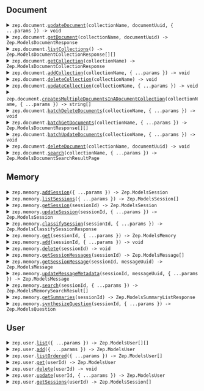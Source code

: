 
## Document


<details><summary> <code>zep.document.<a href="./src/api/resources/document/client/Client.ts">updateDocument</a>(collectionName, documentUuid, { ...params }) -> void</code> </summary>

<dl>

<dd>

#### 🔌 Usage

<dl>

<dd>

<dl>

<dd>

```ts
await zep.document.updateDocument("collectionName", "documentUUID");
```

</dd>

</dl>

</dd>

</dl>

#### ⚙️ Parameters

<dl>

<dd>

<dl>

<dd>


**collectionName: `string`** — Name of the Document Collection


</dd>

</dl>

<dl>

<dd>


**documentUuid: `string`** — UUID of the Document to be updated


</dd>

</dl>

<dl>

<dd>


**request: `Zep.ModelsUpdateDocumentRequest`** 


</dd>

</dl>

<dl>

<dd>


**requestOptions: `Document.RequestOptions`** 


</dd>

</dl>

</dd>

</dl>



</dd>

</dl>
</details>


<details><summary> <code>zep.document.<a href="./src/api/resources/document/client/Client.ts">getDocument</a>(collectionName, documentUuid) -> Zep.ModelsDocumentResponse</code> </summary>

<dl>

<dd>

#### 📝 Description

<dl>

<dd>

<dl>

<dd>

Returns specified Document from a DocumentCollection.

</dd>

</dl>

</dd>

</dl>

#### 🔌 Usage

<dl>

<dd>

<dl>

<dd>

```ts
await zep.document.getDocument("collectionName", "documentUUID");
```

</dd>

</dl>

</dd>

</dl>

#### ⚙️ Parameters

<dl>

<dd>

<dl>

<dd>


**collectionName: `string`** — Name of the Document Collection


</dd>

</dl>

<dl>

<dd>


**documentUuid: `string`** — UUID of the Document to be updated


</dd>

</dl>

<dl>

<dd>


**requestOptions: `Document.RequestOptions`** 


</dd>

</dl>

</dd>

</dl>



</dd>

</dl>
</details>


<details><summary> <code>zep.document.<a href="./src/api/resources/document/client/Client.ts">listCollections</a>() -> Zep.ModelsDocumentCollectionResponse[][]</code> </summary>

<dl>

<dd>

#### 📝 Description

<dl>

<dd>

<dl>

<dd>

Returns a list of all DocumentCollections.

</dd>

</dl>

</dd>

</dl>

#### 🔌 Usage

<dl>

<dd>

<dl>

<dd>

```ts
await zep.document.listCollections();
```

</dd>

</dl>

</dd>

</dl>

#### ⚙️ Parameters

<dl>

<dd>

<dl>

<dd>


**requestOptions: `Document.RequestOptions`** 


</dd>

</dl>

</dd>

</dl>



</dd>

</dl>
</details>


<details><summary> <code>zep.document.<a href="./src/api/resources/document/client/Client.ts">getCollection</a>(collectionName) -> Zep.ModelsDocumentCollectionResponse</code> </summary>

<dl>

<dd>

#### 📝 Description

<dl>

<dd>

<dl>

<dd>

Returns a DocumentCollection if it exists.

</dd>

</dl>

</dd>

</dl>

#### 🔌 Usage

<dl>

<dd>

<dl>

<dd>

```ts
await zep.document.getCollection("collectionName");
```

</dd>

</dl>

</dd>

</dl>

#### ⚙️ Parameters

<dl>

<dd>

<dl>

<dd>


**collectionName: `string`** — Name of the Document Collection


</dd>

</dl>

<dl>

<dd>


**requestOptions: `Document.RequestOptions`** 


</dd>

</dl>

</dd>

</dl>



</dd>

</dl>
</details>


<details><summary> <code>zep.document.<a href="./src/api/resources/document/client/Client.ts">addCollection</a>(collectionName, { ...params }) -> void</code> </summary>

<dl>

<dd>

#### 📝 Description

<dl>

<dd>

<dl>

<dd>

If a collection with the same name already exists, an error will be returned.

</dd>

</dl>

</dd>

</dl>

#### 🔌 Usage

<dl>

<dd>

<dl>

<dd>

```ts
await zep.document.addCollection("collectionName", {
    name: "name"
});
```

</dd>

</dl>

</dd>

</dl>

#### ⚙️ Parameters

<dl>

<dd>

<dl>

<dd>


**collectionName: `string`** — Name of the Document Collection


</dd>

</dl>

<dl>

<dd>


**request: `Zep.ModelsCreateDocumentCollectionRequest`** 


</dd>

</dl>

<dl>

<dd>


**requestOptions: `Document.RequestOptions`** 


</dd>

</dl>

</dd>

</dl>



</dd>

</dl>
</details>


<details><summary> <code>zep.document.<a href="./src/api/resources/document/client/Client.ts">deleteCollection</a>(collectionName) -> void</code> </summary>

<dl>

<dd>

#### 📝 Description

<dl>

<dd>

<dl>

<dd>

If a collection with the same name already exists, it will be overwritten.

</dd>

</dl>

</dd>

</dl>

#### 🔌 Usage

<dl>

<dd>

<dl>

<dd>

```ts
await zep.document.deleteCollection("collectionName");
```

</dd>

</dl>

</dd>

</dl>

#### ⚙️ Parameters

<dl>

<dd>

<dl>

<dd>


**collectionName: `string`** — Name of the Document Collection


</dd>

</dl>

<dl>

<dd>


**requestOptions: `Document.RequestOptions`** 


</dd>

</dl>

</dd>

</dl>



</dd>

</dl>
</details>


<details><summary> <code>zep.document.<a href="./src/api/resources/document/client/Client.ts">updateCollection</a>(collectionName, { ...params }) -> void</code> </summary>

<dl>

<dd>

#### 🔌 Usage

<dl>

<dd>

<dl>

<dd>

```ts
await zep.document.updateCollection("collectionName");
```

</dd>

</dl>

</dd>

</dl>

#### ⚙️ Parameters

<dl>

<dd>

<dl>

<dd>


**collectionName: `string`** — Name of the Document Collection


</dd>

</dl>

<dl>

<dd>


**request: `Zep.ModelsUpdateDocumentCollectionRequest`** 


</dd>

</dl>

<dl>

<dd>


**requestOptions: `Document.RequestOptions`** 


</dd>

</dl>

</dd>

</dl>



</dd>

</dl>
</details>


<details><summary> <code>zep.document.<a href="./src/api/resources/document/client/Client.ts">createsMultipleDocumentsInADocumentCollection</a>(collectionName, { ...params }) -> string[]</code> </summary>

<dl>

<dd>

#### 📝 Description

<dl>

<dd>

<dl>

<dd>

Creates Documents in a specified DocumentCollection and returns their UUIDs.

</dd>

</dl>

</dd>

</dl>

#### 🔌 Usage

<dl>

<dd>

<dl>

<dd>

```ts
await zep.document.createsMultipleDocumentsInADocumentCollection("collectionName", [{}]);
```

</dd>

</dl>

</dd>

</dl>

#### ⚙️ Parameters

<dl>

<dd>

<dl>

<dd>


**collectionName: `string`** — Name of the Document Collection


</dd>

</dl>

<dl>

<dd>


**request: `Zep.ModelsCreateDocumentRequest[]`** 


</dd>

</dl>

<dl>

<dd>


**requestOptions: `Document.RequestOptions`** 


</dd>

</dl>

</dd>

</dl>



</dd>

</dl>
</details>


<details><summary> <code>zep.document.<a href="./src/api/resources/document/client/Client.ts">batchDeleteDocuments</a>(collectionName, { ...params }) -> void</code> </summary>

<dl>

<dd>

#### 📝 Description

<dl>

<dd>

<dl>

<dd>

Deletes specified Documents from a DocumentCollection.

</dd>

</dl>

</dd>

</dl>

#### 🔌 Usage

<dl>

<dd>

<dl>

<dd>

```ts
await zep.document.batchDeleteDocuments("collectionName", ["string"]);
```

</dd>

</dl>

</dd>

</dl>

#### ⚙️ Parameters

<dl>

<dd>

<dl>

<dd>


**collectionName: `string`** — Name of the Document Collection


</dd>

</dl>

<dl>

<dd>


**request: `string[]`** 


</dd>

</dl>

<dl>

<dd>


**requestOptions: `Document.RequestOptions`** 


</dd>

</dl>

</dd>

</dl>



</dd>

</dl>
</details>


<details><summary> <code>zep.document.<a href="./src/api/resources/document/client/Client.ts">batchGetDocuments</a>(collectionName, { ...params }) -> Zep.ModelsDocumentResponse[][]</code> </summary>

<dl>

<dd>

#### 📝 Description

<dl>

<dd>

<dl>

<dd>

Returns Documents from a DocumentCollection specified by UUID or ID.

</dd>

</dl>

</dd>

</dl>

#### 🔌 Usage

<dl>

<dd>

<dl>

<dd>

```ts
await zep.document.batchGetDocuments("collectionName");
```

</dd>

</dl>

</dd>

</dl>

#### ⚙️ Parameters

<dl>

<dd>

<dl>

<dd>


**collectionName: `string`** — Name of the Document Collection


</dd>

</dl>

<dl>

<dd>


**request: `Zep.ModelsGetDocumentListRequest`** 


</dd>

</dl>

<dl>

<dd>


**requestOptions: `Document.RequestOptions`** 


</dd>

</dl>

</dd>

</dl>



</dd>

</dl>
</details>


<details><summary> <code>zep.document.<a href="./src/api/resources/document/client/Client.ts">batchUpdateDocuments</a>(collectionName, { ...params }) -> void</code> </summary>

<dl>

<dd>

#### 📝 Description

<dl>

<dd>

<dl>

<dd>

Updates Documents in a specified DocumentCollection.

</dd>

</dl>

</dd>

</dl>

#### 🔌 Usage

<dl>

<dd>

<dl>

<dd>

```ts
await zep.document.batchUpdateDocuments("collectionName", [{
        uuid: "uuid"
    }]);
```

</dd>

</dl>

</dd>

</dl>

#### ⚙️ Parameters

<dl>

<dd>

<dl>

<dd>


**collectionName: `string`** — Name of the Document Collection


</dd>

</dl>

<dl>

<dd>


**request: `Zep.ModelsUpdateDocumentListRequest[]`** 


</dd>

</dl>

<dl>

<dd>


**requestOptions: `Document.RequestOptions`** 


</dd>

</dl>

</dd>

</dl>



</dd>

</dl>
</details>


<details><summary> <code>zep.document.<a href="./src/api/resources/document/client/Client.ts">deleteDocument</a>(collectionName, documentUuid) -> void</code> </summary>

<dl>

<dd>

#### 📝 Description

<dl>

<dd>

<dl>

<dd>

Delete specified Document from a DocumentCollection.

</dd>

</dl>

</dd>

</dl>

#### 🔌 Usage

<dl>

<dd>

<dl>

<dd>

```ts
await zep.document.deleteDocument("collectionName", "documentUUID");
```

</dd>

</dl>

</dd>

</dl>

#### ⚙️ Parameters

<dl>

<dd>

<dl>

<dd>


**collectionName: `string`** — Name of the Document Collection


</dd>

</dl>

<dl>

<dd>


**documentUuid: `string`** — UUID of the Document to be deleted


</dd>

</dl>

<dl>

<dd>


**requestOptions: `Document.RequestOptions`** 


</dd>

</dl>

</dd>

</dl>



</dd>

</dl>
</details>


<details><summary> <code>zep.document.<a href="./src/api/resources/document/client/Client.ts">search</a>(collectionName, { ...params }) -> Zep.ModelsDocumentSearchResultPage</code> </summary>

<dl>

<dd>

#### 📝 Description

<dl>

<dd>

<dl>

<dd>

Searches Documents in a DocumentCollection based on provided search criteria.

</dd>

</dl>

</dd>

</dl>

#### 🔌 Usage

<dl>

<dd>

<dl>

<dd>

```ts
await zep.document.search("collectionName");
```

</dd>

</dl>

</dd>

</dl>

#### ⚙️ Parameters

<dl>

<dd>

<dl>

<dd>


**collectionName: `string`** — Name of the Document Collection


</dd>

</dl>

<dl>

<dd>


**request: `Zep.ModelsDocumentSearchPayload`** 


</dd>

</dl>

<dl>

<dd>


**requestOptions: `Document.RequestOptions`** 


</dd>

</dl>

</dd>

</dl>



</dd>

</dl>
</details>




## Memory


<details><summary> <code>zep.memory.<a href="./src/api/resources/memory/client/Client.ts">addSession</a>({ ...params }) -> Zep.ModelsSession</code> </summary>

<dl>

<dd>

#### 📝 Description

<dl>

<dd>

<dl>

<dd>

add session by id

</dd>

</dl>

</dd>

</dl>

#### 🔌 Usage

<dl>

<dd>

<dl>

<dd>

```ts
await zep.memory.addSession({
    sessionId: "session_id"
});
```

</dd>

</dl>

</dd>

</dl>

#### ⚙️ Parameters

<dl>

<dd>

<dl>

<dd>


**request: `Zep.ModelsCreateSessionRequest`** 


</dd>

</dl>

<dl>

<dd>


**requestOptions: `Memory.RequestOptions`** 


</dd>

</dl>

</dd>

</dl>



</dd>

</dl>
</details>


<details><summary> <code>zep.memory.<a href="./src/api/resources/memory/client/Client.ts">listSessions</a>({ ...params }) -> Zep.ModelsSession[]</code> </summary>

<dl>

<dd>

#### 📝 Description

<dl>

<dd>

<dl>

<dd>

Get all sessions with optional page number, page size, order by field and order direction for pagination.

</dd>

</dl>

</dd>

</dl>

#### 🔌 Usage

<dl>

<dd>

<dl>

<dd>

```ts
await zep.memory.listSessions();
```

</dd>

</dl>

</dd>

</dl>

#### ⚙️ Parameters

<dl>

<dd>

<dl>

<dd>


**request: `Zep.MemoryListSessionsRequest`** 


</dd>

</dl>

<dl>

<dd>


**requestOptions: `Memory.RequestOptions`** 


</dd>

</dl>

</dd>

</dl>



</dd>

</dl>
</details>


<details><summary> <code>zep.memory.<a href="./src/api/resources/memory/client/Client.ts">getSession</a>(sessionId) -> Zep.ModelsSession</code> </summary>

<dl>

<dd>

#### 📝 Description

<dl>

<dd>

<dl>

<dd>

get session by id

</dd>

</dl>

</dd>

</dl>

#### 🔌 Usage

<dl>

<dd>

<dl>

<dd>

```ts
await zep.memory.getSession("sessionId");
```

</dd>

</dl>

</dd>

</dl>

#### ⚙️ Parameters

<dl>

<dd>

<dl>

<dd>


**sessionId: `string`** — Session ID


</dd>

</dl>

<dl>

<dd>


**requestOptions: `Memory.RequestOptions`** 


</dd>

</dl>

</dd>

</dl>



</dd>

</dl>
</details>


<details><summary> <code>zep.memory.<a href="./src/api/resources/memory/client/Client.ts">updateSession</a>(sessionId, { ...params }) -> Zep.ModelsSession</code> </summary>

<dl>

<dd>

#### 📝 Description

<dl>

<dd>

<dl>

<dd>

add session by id

</dd>

</dl>

</dd>

</dl>

#### 🔌 Usage

<dl>

<dd>

<dl>

<dd>

```ts
await zep.memory.updateSession("sessionId", {
    metadata: {}
});
```

</dd>

</dl>

</dd>

</dl>

#### ⚙️ Parameters

<dl>

<dd>

<dl>

<dd>


**sessionId: `string`** — Session ID


</dd>

</dl>

<dl>

<dd>


**request: `Zep.ModelsUpdateSessionRequest`** 


</dd>

</dl>

<dl>

<dd>


**requestOptions: `Memory.RequestOptions`** 


</dd>

</dl>

</dd>

</dl>



</dd>

</dl>
</details>


<details><summary> <code>zep.memory.<a href="./src/api/resources/memory/client/Client.ts">classifySession</a>(sessionId, { ...params }) -> Zep.ModelsClassifySessionResponse</code> </summary>

<dl>

<dd>

#### 📝 Description

<dl>

<dd>

<dl>

<dd>

classify a session by session id

</dd>

</dl>

</dd>

</dl>

#### 🔌 Usage

<dl>

<dd>

<dl>

<dd>

```ts
await zep.memory.classifySession("sessionId", {
    classes: ["classes"],
    name: "name"
});
```

</dd>

</dl>

</dd>

</dl>

#### ⚙️ Parameters

<dl>

<dd>

<dl>

<dd>


**sessionId: `string`** — Session ID


</dd>

</dl>

<dl>

<dd>


**request: `Zep.ModelsClassifySessionRequest`** 


</dd>

</dl>

<dl>

<dd>


**requestOptions: `Memory.RequestOptions`** 


</dd>

</dl>

</dd>

</dl>



</dd>

</dl>
</details>


<details><summary> <code>zep.memory.<a href="./src/api/resources/memory/client/Client.ts">get</a>(sessionId, { ...params }) -> Zep.ModelsMemory</code> </summary>

<dl>

<dd>

#### 📝 Description

<dl>

<dd>

<dl>

<dd>

get memory by session id

</dd>

</dl>

</dd>

</dl>

#### 🔌 Usage

<dl>

<dd>

<dl>

<dd>

```ts
await zep.memory.get("sessionId");
```

</dd>

</dl>

</dd>

</dl>

#### ⚙️ Parameters

<dl>

<dd>

<dl>

<dd>


**sessionId: `string`** — Session ID


</dd>

</dl>

<dl>

<dd>


**request: `Zep.MemoryGetRequest`** 


</dd>

</dl>

<dl>

<dd>


**requestOptions: `Memory.RequestOptions`** 


</dd>

</dl>

</dd>

</dl>



</dd>

</dl>
</details>


<details><summary> <code>zep.memory.<a href="./src/api/resources/memory/client/Client.ts">add</a>(sessionId, { ...params }) -> void</code> </summary>

<dl>

<dd>

#### 📝 Description

<dl>

<dd>

<dl>

<dd>

add memory messages by session id

</dd>

</dl>

</dd>

</dl>

#### 🔌 Usage

<dl>

<dd>

<dl>

<dd>

```ts
await zep.memory.add("sessionId", {});
```

</dd>

</dl>

</dd>

</dl>

#### ⚙️ Parameters

<dl>

<dd>

<dl>

<dd>


**sessionId: `string`** — Session ID


</dd>

</dl>

<dl>

<dd>


**request: `Zep.ModelsMemory`** 


</dd>

</dl>

<dl>

<dd>


**requestOptions: `Memory.RequestOptions`** 


</dd>

</dl>

</dd>

</dl>



</dd>

</dl>
</details>


<details><summary> <code>zep.memory.<a href="./src/api/resources/memory/client/Client.ts">delete</a>(sessionId) -> void</code> </summary>

<dl>

<dd>

#### 📝 Description

<dl>

<dd>

<dl>

<dd>

delete memory messages by session id

</dd>

</dl>

</dd>

</dl>

#### 🔌 Usage

<dl>

<dd>

<dl>

<dd>

```ts
await zep.memory.delete("sessionId");
```

</dd>

</dl>

</dd>

</dl>

#### ⚙️ Parameters

<dl>

<dd>

<dl>

<dd>


**sessionId: `string`** — Session ID


</dd>

</dl>

<dl>

<dd>


**requestOptions: `Memory.RequestOptions`** 


</dd>

</dl>

</dd>

</dl>



</dd>

</dl>
</details>


<details><summary> <code>zep.memory.<a href="./src/api/resources/memory/client/Client.ts">getSessionMessages</a>(sessionId) -> Zep.ModelsMessage[]</code> </summary>

<dl>

<dd>

#### 📝 Description

<dl>

<dd>

<dl>

<dd>

get messages by session id

</dd>

</dl>

</dd>

</dl>

#### 🔌 Usage

<dl>

<dd>

<dl>

<dd>

```ts
await zep.memory.getSessionMessages("sessionId");
```

</dd>

</dl>

</dd>

</dl>

#### ⚙️ Parameters

<dl>

<dd>

<dl>

<dd>


**sessionId: `string`** — Session ID


</dd>

</dl>

<dl>

<dd>


**requestOptions: `Memory.RequestOptions`** 


</dd>

</dl>

</dd>

</dl>



</dd>

</dl>
</details>


<details><summary> <code>zep.memory.<a href="./src/api/resources/memory/client/Client.ts">getSessionMessage</a>(sessionId, messageUuid) -> Zep.ModelsMessage</code> </summary>

<dl>

<dd>

#### 📝 Description

<dl>

<dd>

<dl>

<dd>

get message by session id and message id

</dd>

</dl>

</dd>

</dl>

#### 🔌 Usage

<dl>

<dd>

<dl>

<dd>

```ts
await zep.memory.getSessionMessage("sessionId", "messageUUID");
```

</dd>

</dl>

</dd>

</dl>

#### ⚙️ Parameters

<dl>

<dd>

<dl>

<dd>


**sessionId: `string`** — Session ID


</dd>

</dl>

<dl>

<dd>


**messageUuid: `string`** — Message UUID


</dd>

</dl>

<dl>

<dd>


**requestOptions: `Memory.RequestOptions`** 


</dd>

</dl>

</dd>

</dl>



</dd>

</dl>
</details>


<details><summary> <code>zep.memory.<a href="./src/api/resources/memory/client/Client.ts">updateMessageMetadata</a>(sessionId, messageUuid, { ...params }) -> Zep.ModelsMessage</code> </summary>

<dl>

<dd>

#### 📝 Description

<dl>

<dd>

<dl>

<dd>

update message metadata by session id and message id

</dd>

</dl>

</dd>

</dl>

#### 🔌 Usage

<dl>

<dd>

<dl>

<dd>

```ts
await zep.memory.updateMessageMetadata("sessionId", "messageUUID", {
    metadata: {}
});
```

</dd>

</dl>

</dd>

</dl>

#### ⚙️ Parameters

<dl>

<dd>

<dl>

<dd>


**sessionId: `string`** — Session ID


</dd>

</dl>

<dl>

<dd>


**messageUuid: `string`** — Message UUID


</dd>

</dl>

<dl>

<dd>


**request: `Zep.ModelsMessageMetadataUpdate`** 


</dd>

</dl>

<dl>

<dd>


**requestOptions: `Memory.RequestOptions`** 


</dd>

</dl>

</dd>

</dl>



</dd>

</dl>
</details>


<details><summary> <code>zep.memory.<a href="./src/api/resources/memory/client/Client.ts">search</a>(sessionId, { ...params }) -> Zep.ModelsMemorySearchResult[]</code> </summary>

<dl>

<dd>

#### 📝 Description

<dl>

<dd>

<dl>

<dd>

search memory messages by session id and query

</dd>

</dl>

</dd>

</dl>

#### 🔌 Usage

<dl>

<dd>

<dl>

<dd>

```ts
await zep.memory.search("sessionId");
```

</dd>

</dl>

</dd>

</dl>

#### ⚙️ Parameters

<dl>

<dd>

<dl>

<dd>


**sessionId: `string`** — Session ID


</dd>

</dl>

<dl>

<dd>


**request: `Zep.ModelsMemorySearchPayload`** 


</dd>

</dl>

<dl>

<dd>


**requestOptions: `Memory.RequestOptions`** 


</dd>

</dl>

</dd>

</dl>



</dd>

</dl>
</details>


<details><summary> <code>zep.memory.<a href="./src/api/resources/memory/client/Client.ts">getSummaries</a>(sessionId) -> Zep.ModelsSummaryListResponse</code> </summary>

<dl>

<dd>

#### 📝 Description

<dl>

<dd>

<dl>

<dd>

Get session summaries by ID

</dd>

</dl>

</dd>

</dl>

#### 🔌 Usage

<dl>

<dd>

<dl>

<dd>

```ts
await zep.memory.getSummaries("sessionId");
```

</dd>

</dl>

</dd>

</dl>

#### ⚙️ Parameters

<dl>

<dd>

<dl>

<dd>


**sessionId: `string`** — Session ID


</dd>

</dl>

<dl>

<dd>


**requestOptions: `Memory.RequestOptions`** 


</dd>

</dl>

</dd>

</dl>



</dd>

</dl>
</details>


<details><summary> <code>zep.memory.<a href="./src/api/resources/memory/client/Client.ts">synthesizeQuestion</a>(sessionId, { ...params }) -> Zep.ModelsQuestion</code> </summary>

<dl>

<dd>

#### 📝 Description

<dl>

<dd>

<dl>

<dd>

synthesize a question by session id

</dd>

</dl>

</dd>

</dl>

#### 🔌 Usage

<dl>

<dd>

<dl>

<dd>

```ts
await zep.memory.synthesizeQuestion("sessionId");
```

</dd>

</dl>

</dd>

</dl>

#### ⚙️ Parameters

<dl>

<dd>

<dl>

<dd>


**sessionId: `string`** — Session ID


</dd>

</dl>

<dl>

<dd>


**request: `Zep.MemorySynthesizeQuestionRequest`** 


</dd>

</dl>

<dl>

<dd>


**requestOptions: `Memory.RequestOptions`** 


</dd>

</dl>

</dd>

</dl>



</dd>

</dl>
</details>




## User


<details><summary> <code>zep.user.<a href="./src/api/resources/user/client/Client.ts">list</a>({ ...params }) -> Zep.ModelsUser[][]</code> </summary>

<dl>

<dd>

#### 📝 Description

<dl>

<dd>

<dl>

<dd>

list all users

</dd>

</dl>

</dd>

</dl>

#### 🔌 Usage

<dl>

<dd>

<dl>

<dd>

```ts
await zep.user.list();
```

</dd>

</dl>

</dd>

</dl>

#### ⚙️ Parameters

<dl>

<dd>

<dl>

<dd>


**request: `Zep.UserListRequest`** 


</dd>

</dl>

<dl>

<dd>


**requestOptions: `User.RequestOptions`** 


</dd>

</dl>

</dd>

</dl>



</dd>

</dl>
</details>


<details><summary> <code>zep.user.<a href="./src/api/resources/user/client/Client.ts">add</a>({ ...params }) -> Zep.ModelsUser</code> </summary>

<dl>

<dd>

#### 📝 Description

<dl>

<dd>

<dl>

<dd>

add user by id

</dd>

</dl>

</dd>

</dl>

#### 🔌 Usage

<dl>

<dd>

<dl>

<dd>

```ts
await zep.user.add();
```

</dd>

</dl>

</dd>

</dl>

#### ⚙️ Parameters

<dl>

<dd>

<dl>

<dd>


**request: `Zep.ModelsCreateUserRequest`** 


</dd>

</dl>

<dl>

<dd>


**requestOptions: `User.RequestOptions`** 


</dd>

</dl>

</dd>

</dl>



</dd>

</dl>
</details>


<details><summary> <code>zep.user.<a href="./src/api/resources/user/client/Client.ts">listOrdered</a>({ ...params }) -> Zep.ModelsUser[]</code> </summary>

<dl>

<dd>

#### 📝 Description

<dl>

<dd>

<dl>

<dd>

List all users with pagination.

</dd>

</dl>

</dd>

</dl>

#### 🔌 Usage

<dl>

<dd>

<dl>

<dd>

```ts
await zep.user.listOrdered();
```

</dd>

</dl>

</dd>

</dl>

#### ⚙️ Parameters

<dl>

<dd>

<dl>

<dd>


**request: `Zep.UserListOrderedRequest`** 


</dd>

</dl>

<dl>

<dd>


**requestOptions: `User.RequestOptions`** 


</dd>

</dl>

</dd>

</dl>



</dd>

</dl>
</details>


<details><summary> <code>zep.user.<a href="./src/api/resources/user/client/Client.ts">get</a>(userId) -> Zep.ModelsUser</code> </summary>

<dl>

<dd>

#### 📝 Description

<dl>

<dd>

<dl>

<dd>

get user by id

</dd>

</dl>

</dd>

</dl>

#### 🔌 Usage

<dl>

<dd>

<dl>

<dd>

```ts
await zep.user.get("userId");
```

</dd>

</dl>

</dd>

</dl>

#### ⚙️ Parameters

<dl>

<dd>

<dl>

<dd>


**userId: `string`** — User ID


</dd>

</dl>

<dl>

<dd>


**requestOptions: `User.RequestOptions`** 


</dd>

</dl>

</dd>

</dl>



</dd>

</dl>
</details>


<details><summary> <code>zep.user.<a href="./src/api/resources/user/client/Client.ts">delete</a>(userId) -> void</code> </summary>

<dl>

<dd>

#### 📝 Description

<dl>

<dd>

<dl>

<dd>

delete user by id

</dd>

</dl>

</dd>

</dl>

#### 🔌 Usage

<dl>

<dd>

<dl>

<dd>

```ts
await zep.user.delete("userId");
```

</dd>

</dl>

</dd>

</dl>

#### ⚙️ Parameters

<dl>

<dd>

<dl>

<dd>


**userId: `string`** — User ID


</dd>

</dl>

<dl>

<dd>


**requestOptions: `User.RequestOptions`** 


</dd>

</dl>

</dd>

</dl>



</dd>

</dl>
</details>


<details><summary> <code>zep.user.<a href="./src/api/resources/user/client/Client.ts">update</a>(userId, { ...params }) -> Zep.ModelsUser</code> </summary>

<dl>

<dd>

#### 📝 Description

<dl>

<dd>

<dl>

<dd>

update user by id

</dd>

</dl>

</dd>

</dl>

#### 🔌 Usage

<dl>

<dd>

<dl>

<dd>

```ts
await zep.user.update("userId");
```

</dd>

</dl>

</dd>

</dl>

#### ⚙️ Parameters

<dl>

<dd>

<dl>

<dd>


**userId: `string`** — User ID


</dd>

</dl>

<dl>

<dd>


**request: `Zep.ModelsUpdateUserRequest`** 


</dd>

</dl>

<dl>

<dd>


**requestOptions: `User.RequestOptions`** 


</dd>

</dl>

</dd>

</dl>



</dd>

</dl>
</details>


<details><summary> <code>zep.user.<a href="./src/api/resources/user/client/Client.ts">getSessions</a>(userId) -> Zep.ModelsSession[]</code> </summary>

<dl>

<dd>

#### 📝 Description

<dl>

<dd>

<dl>

<dd>

list all sessions for a user by user id

</dd>

</dl>

</dd>

</dl>

#### 🔌 Usage

<dl>

<dd>

<dl>

<dd>

```ts
await zep.user.getSessions("userId");
```

</dd>

</dl>

</dd>

</dl>

#### ⚙️ Parameters

<dl>

<dd>

<dl>

<dd>


**userId: `string`** — User ID


</dd>

</dl>

<dl>

<dd>


**requestOptions: `User.RequestOptions`** 


</dd>

</dl>

</dd>

</dl>



</dd>

</dl>
</details>



